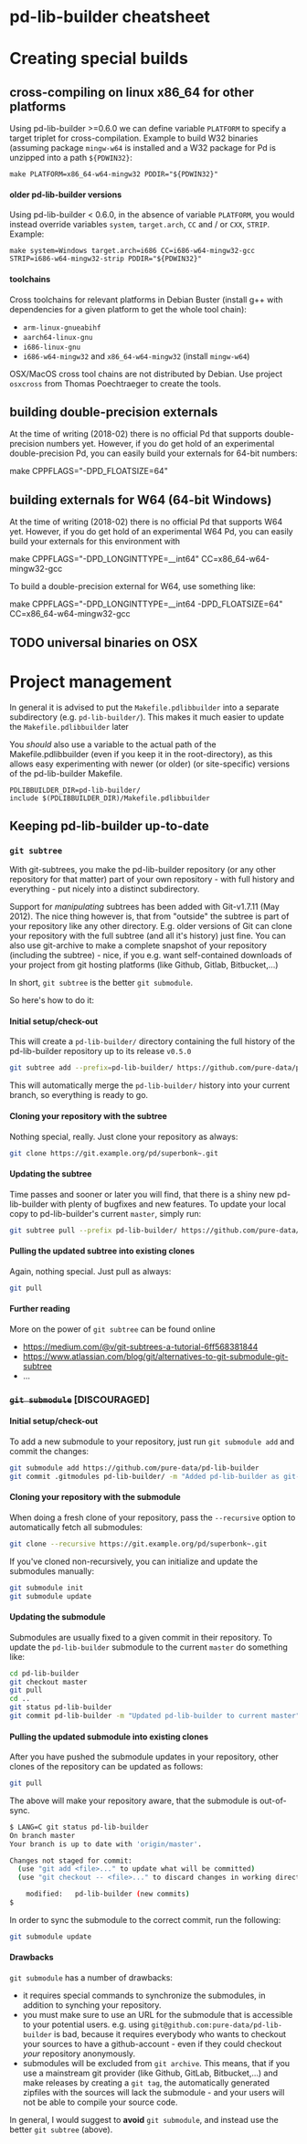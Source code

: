 # pd-lib-builder cheatsheet

# Creating special builds

## cross-compiling on linux x86_64 for other platforms

Using pd-lib-builder >=0.6.0 we can define variable `PLATFORM` to specify a
target triplet for cross-compilation. Example to build W32 binaries (assuming
package `mingw-w64` is installed and a W32 package for Pd is unzipped into a
path `${PDWIN32}`:

    make PLATFORM=x86_64-w64-mingw32 PDDIR="${PDWIN32}"

#### older pd-lib-builder versions

Using pd-lib-builder < 0.6.0, in the absence of variable `PLATFORM`, you would
instead override variables `system`, `target.arch`, `CC` and / or `CXX`,
`STRIP`. Example:

    make system=Windows target.arch=i686 CC=i686-w64-mingw32-gcc STRIP=i686-w64-mingw32-strip PDDIR="${PDWIN32}"

#### toolchains

Cross toolchains for relevant platforms in Debian Buster (install g++
with dependencies for a given platform to get the whole tool chain):

- `arm-linux-gnueabihf`
- `aarch64-linux-gnu`
- `i686-linux-gnu`
- `i686-w64-mingw32` and `x86_64-w64-mingw32` (install `mingw-w64`)

OSX/MacOS cross tool chains are not distributed by Debian. Use project
`osxcross` from Thomas Poechtraeger to create the tools.

## building double-precision externals

At the time of writing (2018-02) there is no official Pd that supports
double-precision numbers yet.
However, if you do get hold of an experimental double-precision Pd, you can
easily build your externals for 64-bit numbers:

make CPPFLAGS="-DPD_FLOATSIZE=64"

## building externals for W64 (64-bit Windows)

At the time of writing (2018-02) there is no official Pd that supports
W64 yet.
However, if you do get hold of an experimental W64 Pd, you can
easily build your externals for this environment with

make CPPFLAGS="-DPD_LONGINTTYPE=\_\_int64" CC=x86_64-w64-mingw32-gcc

To build a double-precision external for W64, use something like:

make CPPFLAGS="-DPD_LONGINTTYPE=\_\_int64 -DPD_FLOATSIZE=64" CC=x86_64-w64-mingw32-gcc

## TODO universal binaries on OSX

# Project management

In general it is advised to put the `Makefile.pdlibbuilder` into a separate
subdirectory (e.g. `pd-lib-builder/`).
This makes it much easier to update the `Makefile.pdlibbuilder` later

You _should_ also use a variable to the actual path of the Makefile.pdlibbuilder
(even if you keep it in the root-directory), as this allows easy experimenting
with newer (or older) (or site-specific) versions of the pd-lib-builder
Makefile.

```make
PDLIBBUILDER_DIR=pd-lib-builder/
include $(PDLIBBUILDER_DIR)/Makefile.pdlibbuilder
```

## Keeping pd-lib-builder up-to-date

### `git subtree`

With git-subtrees, you make the pd-lib-builder repository (or any other
repository for that matter) part of your own repository - with full history and
everything - put nicely into a distinct subdirectory.

Support for _manipulating_ subtrees has been added with Git-v1.7.11 (May 2012).
The nice thing however is, that from "outside" the subtree is part of your
repository like any other directory. E.g. older versions of Git can clone your
repository with the full subtree (and all it's history) just fine.
You can also use git-archive to make a complete snapshot of your repository
(including the subtree) - nice, if you e.g. want self-contained downloads of
your project from git hosting platforms (like Github, Gitlab, Bitbucket,...)

In short, `git subtree` is the better `git submodule`.

So here's how to do it:

#### Initial setup/check-out

This will create a `pd-lib-builder/` directory containing the full history of
the pd-lib-builder repository up to its release `v0.5.0`

```sh
git subtree add --prefix=pd-lib-builder/ https://github.com/pure-data/pd-lib-builder v0.5.0
```

This will automatically merge the `pd-lib-builder/` history into your current
branch, so everything is ready to go.

#### Cloning your repository with the subtree

Nothing special, really.
Just clone your repository as always:

```sh
git clone https://git.example.org/pd/superbonk~.git
```

#### Updating the subtree

Time passes and sooner or later you will find, that there is a shiny new
pd-lib-builder with plenty of bugfixes and new features.
To update your local copy to pd-lib-builder's current `master`, simply run:

```sh
git subtree pull --prefix pd-lib-builder/ https://github.com/pure-data/pd-lib-builder master
```

#### Pulling the updated subtree into existing clones

Again, nothing special.
Just pull as always:

```sh
git pull
```

#### Further reading

More on the power of `git subtree` can be found online

- https://medium.com/@v/git-subtrees-a-tutorial-6ff568381844
- https://www.atlassian.com/blog/git/alternatives-to-git-submodule-git-subtree
- ...

### ~~`git submodule`~~ [DISCOURAGED]

#### Initial setup/check-out

To add a new submodule to your repository, just run `git submodule add` and
commit the changes:

```sh
git submodule add https://github.com/pure-data/pd-lib-builder
git commit .gitmodules pd-lib-builder/ -m "Added pd-lib-builder as git-submodule"
```

#### Cloning your repository with the submodule

When doing a fresh clone of your repository, pass the `--recursive` option to
automatically fetch all submodules:

```sh
git clone --recursive https://git.example.org/pd/superbonk~.git
```

If you've cloned non-recursively, you can initialize and update the submodules
manually:

```sh
git submodule init
git submodule update
```

#### Updating the submodule

Submodules are usually fixed to a given commit in their repository.
To update the `pd-lib-builder` submodule to the current `master` do something
like:

```sh
cd pd-lib-builder
git checkout master
git pull
cd ..
git status pd-lib-builder
git commit pd-lib-builder -m "Updated pd-lib-builder to current master"
```

#### Pulling the updated submodule into existing clones

After you have pushed the submodule updates in your repository, other clones of
the repository can be updated as follows:

```sh
git pull
```

The above will make your repository aware, that the submodule is out-of-sync.

```sh
$ LANG=C git status pd-lib-builder
On branch master
Your branch is up to date with 'origin/master'.

Changes not staged for commit:
  (use "git add <file>..." to update what will be committed)
  (use "git checkout -- <file>..." to discard changes in working directory)

	modified:   pd-lib-builder (new commits)
$
```

In order to sync the submodule to the correct commit, run the following:

```sh
git submodule update
```

#### Drawbacks

`git submodule` has a number of drawbacks:

- it requires special commands to synchronize the submodules, in addition to
  synching your repository.
- you must make sure to use an URL for the submodule that is accessible to your
  potential users. e.g. using `git@github.com:pure-data/pd-lib-builder` is bad,
  because it requires everybody who wants to checkout your sources to have a
  github-account - even if they could checkout _your_ repository anonymously.
- submodules will be excluded from `git archive`. This means, that if you use a
  mainstream git provider (like Github, GitLab, Bitbucket,...) and make releases
  by creating a `git tag`, the automatically generated zipfiles with the sources
  will lack the submodule - and your users will not be able to compile your
  source code.

In general, I would suggest to **avoid** `git submodule`, and instead use the
better `git subtree` (above).
